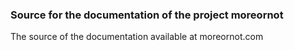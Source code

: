 ### Source for the documentation of the project moreornot

The source of the documentation available at moreornot.com
